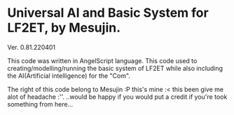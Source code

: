 # Universal AI and Basic System for LF2ET, by Mesujin.
  Ver. 0.81.220401 
  
  This code was written in AngelScript language.
  This code used to creating/modelling/running the basic system of LF2ET while also including the AI(Artificial intelligence) for the "Com".

  The right of this code belong to Mesujin :P this's mine :< this been give me alot of headache :''.
  ..would be happy if you would put a credit if you're took something from here...
